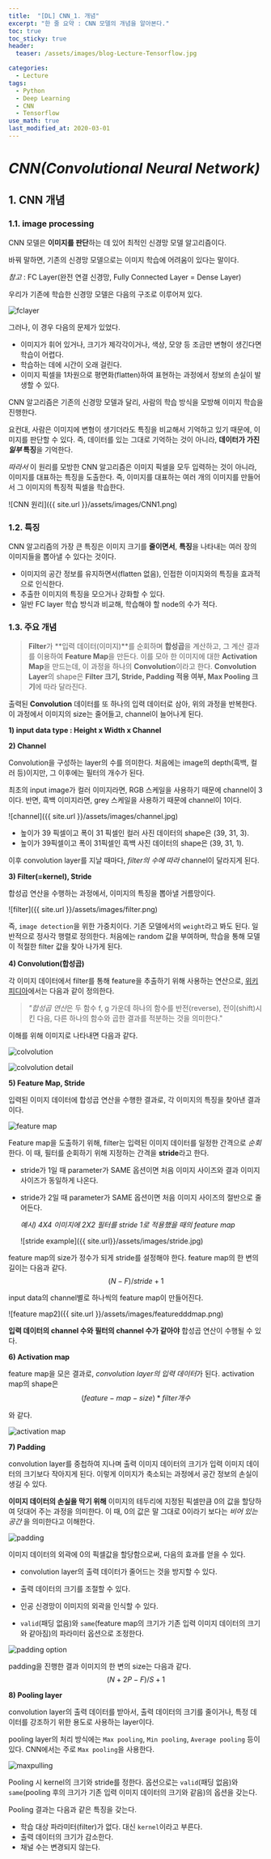 ```yaml
---
title:  "[DL] CNN_1. 개념"
excerpt: "한 줄 요약 : CNN 모델의 개념을 알아본다."
toc: true
toc_sticky: true
header:
  teaser: /assets/images/blog-Lecture-Tensorflow.jpg

categories:
  - Lecture
tags:
  - Python
  - Deep Learning
  - CNN
  - Tensorflow
use_math: true
last_modified_at: 2020-03-01
---
```






# _CNN(Convolutional Neural Network)_



## 1. CNN 개념

### 1.1. image processing



 CNN 모델은 **이미지를 판단**하는 데 있어 최적인 신경망 모델 알고리즘이다.



 바꿔 말하면, 기존의 신경망 모델으로는 이미지 학습에 어려움이 있다는 말이다.



*참고* : FC Layer(완전 연결 신경망, Fully Connected Layer = Dense Layer)



우리가 기존에 학습한 신경망 모델은 다음의 구조로 이루어져 있다. 

![fclayer]({{site.url}}/assets/images/fclayer.png)

  그러나, 이 경우 다음의 문제가 있었다.

* 이미지가 휘어 있거나, 크기가 제각각이거나, 색상, 모양 등 조금만 변형이 생긴다면 학습이 어렵다.
* 학습하는 데에 시간이 오래 걸린다.
* 이미지 픽셀을 1차원으로 평면화(flatten)하여 표현하는 과정에서 정보의 손실이 발생할 수 있다.



 CNN 알고리즘은 기존의 신경망 모델과 달리, 사람의 학습 방식을 모방해 이미지 학습을 진행한다.

 요컨대, 사람은 이미지에 변형이 생기더라도 특징을 비교해서 기억하고 있기 때문에, 이미지를 판단할 수 있다. 즉, 데이터를 있는 그대로 기억하는 것이 아니라, **데이터가 가진 *일부* 특징**을 기억한다.

 *따라서*  이 원리를 모방한 CNN 알고리즘은 이미지 픽셀을 모두 입력하는 것이 아니라, 이미지를 대표하는 특징을 도출한다. 즉, 이미지를 대표하는 여러 개의 이미지를 만들어서 그 이미지의 특징적 픽셀을 학습한다.



![CNN 원리]({{ site.url }}/assets/images/CNN1.png)





### 1.2. 특징



 CNN 알고리즘의 가장 큰 특징은 이미지 크기를 **줄이면서**, **특징**을 나타내는 여러 장의 이미지들을 뽑아낼 수 있다는 것이다.

- 이미지의 공간 정보를 유지하면서(flatten 없음), 인접한 이미지와의 특징을 효과적으로 인식한다.
- 추출한 이미지의 특징을 모으거나 강화할 수 있다.
- 일반 FC layer 학습 방식과 비교해, 학습해야 할 node의 수가 적다.





### 1.3. 주요 개념

> **Filter**가 **입력 데이터(이미지)**를 순회하며 **합성곱**을 계산하고, 그 계산 결과를 이용하여 **Feature Map**을 만든다. 이를 모아 한 이미지에 대한 **Activation Map**을 만드는데, 이 과정을 하나의 **Convolution**이라고 한다. **Convolution Layer**의 shape은 **Filter 크기, Stride, Padding 적용 여부, Max Pooling 크기**에 따라 달라진다.



 출력된 **Convolution** 데이터를 또 하나의 입력 데이터로 삼아, 위의 과정을 반복한다. 이 과정에서 이미지의 size는 줄어들고, channel이 늘어나게 된다.



**1) input data type : Height x Width x Channel**

**2) Channel**

 Convolution을 구성하는 layer의 수를 의미한다. 처음에는 image의 depth(흑백, 컬러 등)이지만, 그 이후에는 필터의 개수가 된다.

 최초의 input image가 컬러 이미지라면, RGB 스케일을 사용하기 때문에 channel이 3이다. 반면, 흑백 이미지라면, grey 스케일을 사용하기 때문에 channel이 1이다.

![channel]({{ site.url }}/assets/images/channel.jpg)

* 높이가 39 픽셀이고 폭이 31 픽셀인 컬러 사진 데이터의 shape은 (39, 31, 3).
* 높이가 39픽셀이고 폭이 31픽셀인 흑백 사진 데이터의 shape은 (39, 31, 1).

 이후 convolution layer를 지날 때마다,  *filter의 수에 따라* channel이 달라지게 된다.



**3) Filter(=kernel), Stride**



 합성곱 연산을 수행하는 과정에서, 이미지의 특징을 뽑아낼 거름망이다.



![filter]({{ site.url }}/assets/images/filter.png)



 즉, `image detection`을 위한 가중치이다. 기존 모델에서의 `weight`라고 봐도 된다. 일반적으로 정사각 행렬로 정의한다. 처음에는 random 값을 부여하며, 학습을 통해 모델이 적절한 filter 값을 찾아 나가게 된다.





**4) Convolution(합성곱)**



 각 이미지 데이터에서 filter를 통해 feature을 추출하기 위해 사용하는 연산으로, [위키피디아]([https://ko.wikipedia.org/wiki/%ED%95%A9%EC%84%B1%EA%B3%B1](https://ko.wikipedia.org/wiki/합성곱))에서는 다음과 같이 정의한다.



> *"합성곱 연산*은 두 함수 f, g 가운데 하나의 함수를 반전(reverse), 전이(shift)시킨 다음, 다른 하나의 함수와 곱한 결과를 적분하는 것을 의미한다."



 이해를 위해 이미지로 나타내면 다음과 같다.



![colvolution]({{site.url}}/assets/images/convolution23.png)

![colvolution detail]({{site.url}}/assets/images/convolution1.gif)



**5) Feature Map, Stride**



 입력된 이미지 데이터에 합성곱 연산을 수행한 결과로, 각 이미지의 특징을 찾아낸 결과이다.

![feature map]({{site.url}}/assets/images/featuremap.png)



 Feature map을 도출하기 위해, filter는 입력된 이미지 데이터를 일정한 간격으로 *순회* 한다. 이 때, 필터를 순회하기 위해 지정하는 간격을 **stride**라고 한다.

* stride가 1일 때 parameter가 SAME 옵션이면 처음 이미지 사이즈와 결과 이미지 사이즈가 동일하게 나온다.

* stride가 2일 때 parameter가 SAME 옵션이면 처음 이미지 사이즈의 절반으로 줄어든다.

  

  

  *예시) 4X4 이미지에 2X2 필터를 stride 1로 적용했을 때의 feature map*
  
  ![stride example]({{ site.url}}/assets/images/stride.jpg)



 feature map의 size가 정수가 되게 stride를 설정해야 한다. feature map의 한 변의 길이는 다음과 같다.
$$
{(N-F)/stride + 1}
$$



 input data의 channel별로 하나씩의 feature map이 만들어진다.

![feature map2]({{ site.url }}/assets/images/featuredddmap.png)



 **입력 데이터의 channel 수와 필터의 channel 수가 같아야** 합성곱 연산이 수행될 수 있다.





**6) Activation map**



 feature map을 모은 결과로, *convolution layer의 입력 데이터*가 된다. activation map의 shape은 
$$
(feature-map-size) * filter 개수
$$

와 같다.



![activation map]({{site.url}}/assets/images/lecture.png)



**7) Padding**

 

 convolution layer를 중첩하여 지나며 출력 이미지 데이터의 크기가 입력 이미지 데이터의 크기보다 작아지게 된다. 이렇게 이미지가 축소되는 과정에서 공간 정보의 손실이 생길 수 있다.

 **이미지 데이터의 손실을 막기 위해** 이미지의 테두리에 지정된 픽셀만큼 0의 값을 할당하여 덧대어 주는 과정을 의미한다. 이 때, 0의 값은 말 그대로 0이라기 보다는 *비어 있는 공간* 을 의미한다고 이해한다.



![padding]({{site.url}}/assets/images/padding.png)



 이미지 데이터의 외곽에 0의 픽셀값을 할당함으로써, 다음의 효과를 얻을 수 있다.
* convolution layer의 출력 데이터가 줄어드는 것을 방지할 수 있다.
* 출력 데이터의 크기를 조절할 수 있다.
* 인공 신경망이 이미지의 외곽을 인식할 수 있다.

* `valid`(패딩 없음)와 `same`(feature map의 크기가 기존 입력 이미지 데이터의 크기와 같아짐)의 파라미터 옵션으로 조정한다.

![padding option]({{site.url}}/assets/images/paddingoption.png)



  padding을 진행한 결과 이미지의 한 변의 size는 다음과 같다.
$$
{(N + 2P - F)/S} + 1
$$



**8) Pooling layer**



 convolution layer의 출력 데이터를 받아서, 출력 데이터의 크기를 줄이거나, 특정 데이터를 강조하기 위한 용도로 사용하는 layer이다.

 pooling layer의 처리 방식에는 `Max pooling`, `Min pooling`, `Average pooling` 등이 있다. CNN에서는 주로 `Max pooling`을 사용한다.

![maxpulling]({{site.url}}/assets/images/maxpulling.png)



  Pooling 시 kernel의 크기와 stride를 정한다. 옵션으로는 `valid`(패딩 없음)와 `same`(pooling 후의 크기가 기존 입력 이미지 데이터의 크기와 같음)의 옵션을 갖는다.

  Pooling 결과는 다음과 같은 특징을 갖는다.

* 학습 대상 파라미터(filter)가 없다. 대신 `kernel`이라고 부른다.
* 출력 데이터의 크기가 감소한다.
* 채널 수는 변경되지 않는다.